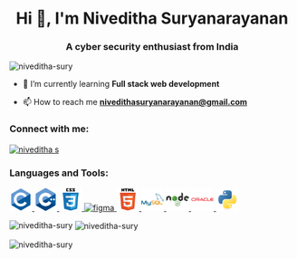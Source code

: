 <h1 align="center">Hi 👋, I'm Niveditha Suryanarayanan</h1>
<h3 align="center">A cyber security enthusiast from India</h3>

<p align="left"> <img src="https://komarev.com/ghpvc/?username=niveditha-sury&label=Profile%20views&color=0e75b6&style=flat" alt="niveditha-sury" /> </p>

- 🌱 I’m currently learning **Full stack web development**

- 📫 How to reach me **nivedithasuryanarayanan@gmail.com**

<h3 align="left">Connect with me:</h3>
<p align="left">
<a href="https://linkedin.com/in/niveditha s" target="blank"><img align="center" src="https://raw.githubusercontent.com/rahuldkjain/github-profile-readme-generator/master/src/images/icons/Social/linked-in-alt.svg" alt="niveditha s" height="30" width="40" /></a>
</p>

<h3 align="left">Languages and Tools:</h3>
<p align="left"> <a href="https://www.cprogramming.com/" target="_blank" rel="noreferrer"> <img src="https://raw.githubusercontent.com/devicons/devicon/master/icons/c/c-original.svg" alt="c" width="40" height="40"/> </a> <a href="https://www.w3schools.com/cpp/" target="_blank" rel="noreferrer"> <img src="https://raw.githubusercontent.com/devicons/devicon/master/icons/cplusplus/cplusplus-original.svg" alt="cplusplus" width="40" height="40"/> </a> <a href="https://www.w3schools.com/css/" target="_blank" rel="noreferrer"> <img src="https://raw.githubusercontent.com/devicons/devicon/master/icons/css3/css3-original-wordmark.svg" alt="css3" width="40" height="40"/> </a> <a href="https://www.figma.com/" target="_blank" rel="noreferrer"> <img src="https://www.vectorlogo.zone/logos/figma/figma-icon.svg" alt="figma" width="40" height="40"/> </a> <a href="https://www.w3.org/html/" target="_blank" rel="noreferrer"> <img src="https://raw.githubusercontent.com/devicons/devicon/master/icons/html5/html5-original-wordmark.svg" alt="html5" width="40" height="40"/> </a> <a href="https://www.mysql.com/" target="_blank" rel="noreferrer"> <img src="https://raw.githubusercontent.com/devicons/devicon/master/icons/mysql/mysql-original-wordmark.svg" alt="mysql" width="40" height="40"/> </a> <a href="https://nodejs.org" target="_blank" rel="noreferrer"> <img src="https://raw.githubusercontent.com/devicons/devicon/master/icons/nodejs/nodejs-original-wordmark.svg" alt="nodejs" width="40" height="40"/> </a> <a href="https://www.oracle.com/" target="_blank" rel="noreferrer"> <img src="https://raw.githubusercontent.com/devicons/devicon/master/icons/oracle/oracle-original.svg" alt="oracle" width="40" height="40"/> </a> <a href="https://www.python.org" target="_blank" rel="noreferrer"> <img src="https://raw.githubusercontent.com/devicons/devicon/master/icons/python/python-original.svg" alt="python" width="40" height="40"/> </a> </p>

<p><img align="left" src="https://github-readme-stats.vercel.app/api/top-langs?username=niveditha-sury&show_icons=true&locale=en&layout=compact" alt="niveditha-sury" /></p>

<p>&nbsp;<img align="center" src="https://github-readme-stats.vercel.app/api?username=niveditha-sury&show_icons=true&locale=en" alt="niveditha-sury" /></p>

<p><img align="center" src="https://github-readme-streak-stats.herokuapp.com/?user=niveditha-sury&" alt="niveditha-sury" /></p>
